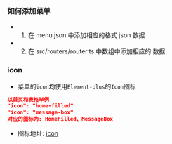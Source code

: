 ### 如何添加菜单

- 1. 在 menu.json 中添加相应的格式 json 数据

- 2. 在 src/routers/router.ts 中数组中添加相应的 数据

### icon

- 菜单的`icon`均使用`Element-plus`的`Icon`图标

```json
以首页和表格举例
"icon": "home-filled"
"icon": "message-box"
对应的图标为: HomeFilled、MessageBox
```

- 图标地址: [icon](https://element-plus.gitee.io/zh-CN/component/icon.html)
